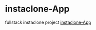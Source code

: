# instaclone-App
fullstack instaclone project
[instaclone-App](https://instaclone-app-n1g1.onrender.com)
